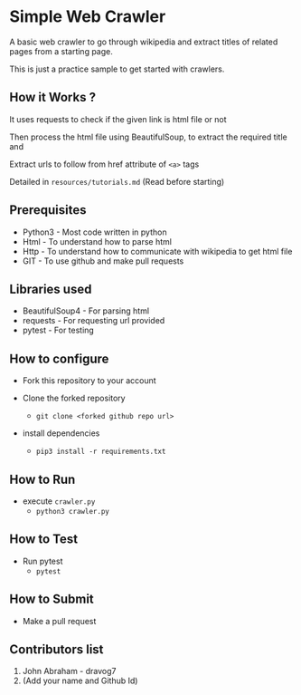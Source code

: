 # Simple Web Crawler

A basic web crawler to go through wikipedia and extract titles of related pages from a starting page.

This is just a practice sample to get started with crawlers.
## How it Works ?

It uses requests to check if the given link is html file or not

Then process the html file using BeautifulSoup, to extract the required title and

Extract urls to follow from href attribute of ```<a>``` tags

Detailed in ```resources/tutorials.md``` (Read before starting)

## Prerequisites

- Python3 - Most code written in python
- Html - To understand how to parse html
- Http - To understand how to communicate with wikipedia to get html file
- GIT - To use github and make pull requests

## Libraries used

- BeautifulSoup4 - For parsing html
- requests - For requesting url provided
- pytest - For testing

## How to configure
- Fork this repository to your account

- Clone the forked repository
    - ```git clone <forked github repo url>```
- install dependencies
    - ```pip3 install -r requirements.txt```

## How to Run

- execute ```crawler.py```
    - ```python3 crawler.py```

## How to Test 

- Run pytest
    - ```pytest```

## How to Submit

- Make a pull request

## Contributors list

1. John Abraham - dravog7
2. (Add your name and Github Id)
